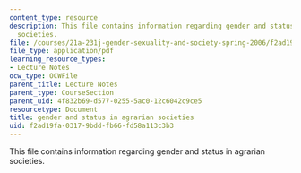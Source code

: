 ```yaml
---
content_type: resource
description: This file contains information regarding gender and status in agrarian
  societies.
file: /courses/21a-231j-gender-sexuality-and-society-spring-2006/f2ad19fa03179bddfb66fd58a113c3b3_MIT21A_213JS06_gndr_agra.pdf
file_type: application/pdf
learning_resource_types:
- Lecture Notes
ocw_type: OCWFile
parent_title: Lecture Notes
parent_type: CourseSection
parent_uid: 4f832b69-d577-0255-5ac0-12c6042c9ce5
resourcetype: Document
title: gender and status in agrarian societies
uid: f2ad19fa-0317-9bdd-fb66-fd58a113c3b3
---
```

This file contains information regarding gender and status in agrarian societies.

